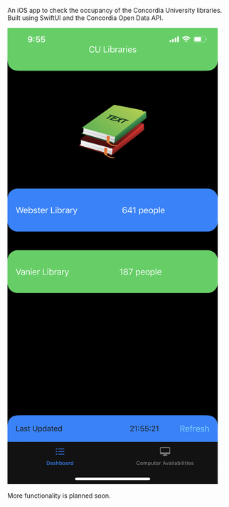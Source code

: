 An iOS app to check the occupancy of the Concordia University libraries. Built using SwiftUI and the Concordia Open Data API.

![CULibraries app screenshot](culibraries.png)

More functionality is planned soon.
